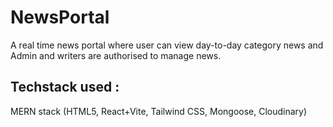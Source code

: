 # NewsPortal
A real time news portal where user can view day-to-day category news and Admin and writers are authorised to manage news.
## Techstack used :
MERN stack (HTML5, React+Vite, Tailwind CSS, Mongoose, Cloudinary)
